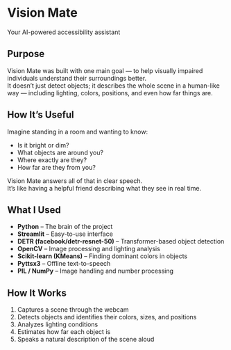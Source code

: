 # Vision Mate
Your AI-powered accessibility assistant

## Purpose
Vision Mate was built with one main goal — to help visually impaired individuals understand their surroundings better.  
It doesn’t just detect objects; it describes the whole scene in a human-like way — including lighting, colors, positions, and even how far things are.

## How It’s Useful
Imagine standing in a room and wanting to know:
- Is it bright or dim?
- What objects are around you?
- Where exactly are they?
- How far are they from you?

Vision Mate answers all of that in clear speech.  
It’s like having a helpful friend describing what they see in real time.

## What I Used
- **Python** – The brain of the project
- **Streamlit** – Easy-to-use interface
- **DETR (facebook/detr-resnet-50)** – Transformer-based object detection
- **OpenCV** – Image processing and lighting analysis
- **Scikit-learn (KMeans)** – Finding dominant colors in objects
- **Pyttsx3** – Offline text-to-speech
- **PIL / NumPy** – Image handling and number processing

## How It Works
1. Captures a scene through the webcam
2. Detects objects and identifies their colors, sizes, and positions
3. Analyzes lighting conditions
4. Estimates how far each object is
5. Speaks a natural description of the scene aloud
